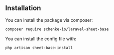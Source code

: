 

## Installation

You can install the package via composer:

```bash
composer require schenke-io/laravel-sheet-base
```

You can install the config file with:

```bash
php artisan sheet-base:install
```
